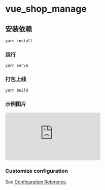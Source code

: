 # vue_shop_manage

## 安装依赖
```
yarn install
```

### 运行
```
yarn serve
```

### 打包上线
```
yarn build
```

### 示例图片

![登陆页面](https://note.youdao.com/ynoteshare1/index.html?id=afabaeb07271e9144e0a6a4c09c76ee0&type=note)


### Customize configuration
See [Configuration Reference](https://cli.vuejs.org/config/).
